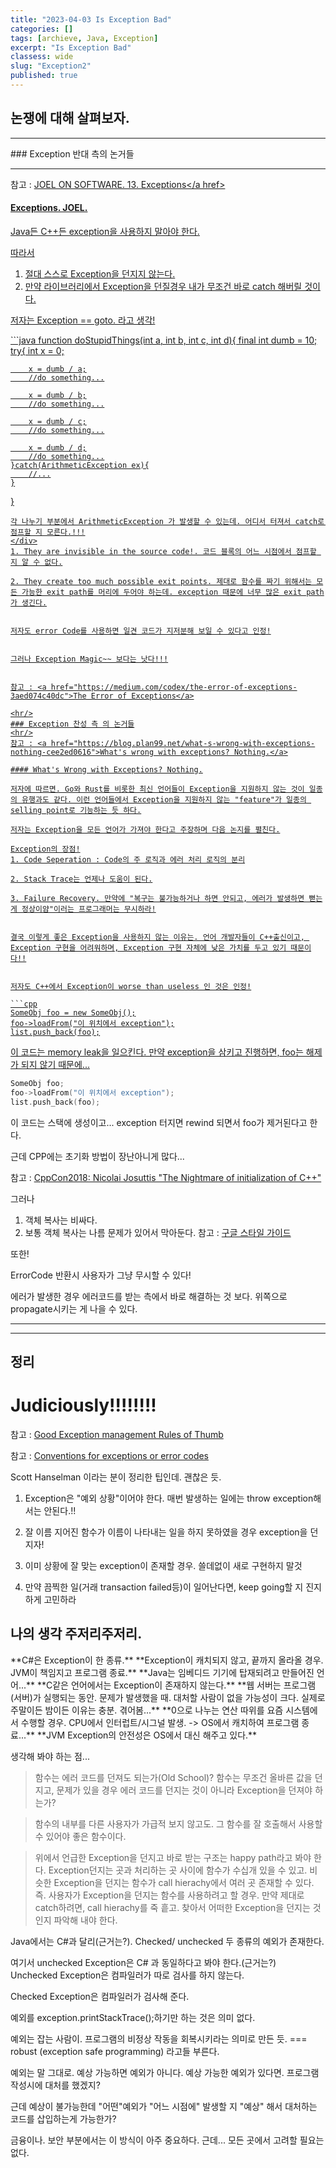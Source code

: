 ```yaml
---
title: "2023-04-03 Is Exception Bad"
categories: []
tags: [archieve, Java, Exception]
excerpt: "Is Exception Bad"
classess: wide
slug: "Exception2"
published: true
---
```



## 논쟁에 대해 살펴보자.

<hr/>
### Exception 반대 측의 논거들
<hr/>

참고 : <a href="https://www.joelonsoftware.com/2003/10/13/13/">JOEL ON SOFTWARE. 13. Exceptions</a href>

#### Exceptions. JOEL.

Java든 C++든 exception을 사용하지 말아야 한다.

따라서
1. 절대 스스로 Exception을 던지지 않는다.
2. 만약 라이브러리에서 Exception을 던질경우 내가 무조건 바로 catch 해버릴 것이다.

저자는 Exception == goto. 라고 생각!

<div class="notice" markdown="1">
```java
function doStupidThings(int a, int b, int c, int d){
    final int dumb = 10;
    try{
        int x = 0;

        x = dumb / a;
        //do something...

        x = dumb / b;
        //do something...

        x = dumb / c;
        //do something...

        x = dumb / d;
        //do something...
    }catch(ArithmeticException ex){
        //...
    }
}
```
각 나누기 부분에서 ArithmeticException 가 발생할 수 있는데. 어디서 터져서 catch로 점프할 지 모른다.!!!
</div>
1. They are invisible in the source code!. 코드 블록의 어느 시점에서 점프할 지 알 수 없다.

2. They create too much possible exit points. 제대로 함수를 짜기 위해서는 모든 가능한 exit path를 머리에 두어야 하는데. exception 때문에 너무 많은 exit path가 생긴다.


저자도 error Code를 사용하면 일견 코드가 지저분해 보일 수 있다고 인정!


그러나 Exception Magic~~ 보다는 낫다!!!


참고 : <a href="https://medium.com/codex/the-error-of-exceptions-3aed074c40dc">The Error of Exceptions</a>

<hr/>
### Exception 찬성 측 의 논거들
<hr/>
참고 : <a href="https://blog.plan99.net/what-s-wrong-with-exceptions-nothing-cee2ed0616">What's wrong with exceptions? Nothing.</a>

#### What's Wrong with Exceptions? Nothing.

저자에 따르면. Go와 Rust를 비롯한 최신 언어들이 Exception을 지원하지 않는 것이 일종의 유행과도 같다. 이런 언어들에서 Exception을 지원하지 않는 "feature"가 일종의 selling point로 기능하는 듯 하다.

저자는 Exception을 모든 언어가 가져야 한다고 주장하며 다음 논지를 펼친다.

Exception의 장점!
1. Code Seperation : Code의 주 로직과 에러 처리 로직의 분리

2. Stack Trace는 언제나 도움이 된다.

3. Failure Recovery. 만약에 "복구는 불가능하거나 하면 안되고, 에러가 발생하면 뻗는게 정상이얌"이러는 프로그래머는 무시하라!


결국 이렇게 좋은 Exception을 사용하지 않는 이유는. 언어 개발자들이 C++출신이고, Exception 구현을 어려워하며, Exception 구현 자체에 낮은 가치를 두고 있기 때문이다!!


저자도 C++에서 Exception이 worse than useless 인 것은 인정!

```cpp
SomeObj foo = new SomeObj();
foo->loadFrom("이 위치에서 exception");
list.push_back(foo);
```
이 코드는 memory leak을 일으킨다. 만약 exception을 삼키고 진행하면, foo는 해제가 되지 않기 때문에...
```cpp
SomeObj foo;
foo->loadFrom("이 위치에서 exception");
list.push_back(foo);
```
이 코드는 스택에 생성이고... exception 터지면 rewind 되면서 foo가 제거된다고 한다.

<div class="notice--primary" markdown="1">
근데 CPP에는 초기화 방법이 장난아니게 많다...

참고 : <a href="https://www.youtube.com/watch?v=7DTlWPgX6zs&t=2706s">CppCon2018: Nicolai Josuttis "The Nightmare of initialization of C++"</a>
</div>

그러나 
1. 객체 복사는 비싸다.
2. 보통 객체 복사는 나름 문제가 있어서 막아둔다. 참고 : <a href="https://google.github.io/styleguide/cppguide.html#Copyable_Movable_Types">구글 스타일 가이드</a>


또한!

ErrorCode 반환시 사용자가 그냥 무시할 수 있다!

에러가 발생한 경우 에러코드를 받는 측에서 바로 해결하는 것 보다. 위쪽으로 propagate시키는 게 나을 수 있다.

<hr/>
<hr/>

## 정리

# Judiciously!!!!!!!!

참고 : <a href="http://www.hanselman.com/blog/good-exception-management-rules-of-thumb">Good Exception management Rules of Thumb</a>

참고 : <a href="https://stackoverflow.com/questions/253314/conventions-for-exceptions-or-error-codes#:~:text=Error%20codes%20can%20be%20ignored,the%20error%20in%20some%20way.">Conventions for exceptions or error codes </a>

Scott Hanselman 이라는 분이 정리한 팁인데. 괜찮은 듯.

1. Exception은 "예외 상황"이어야 한다.  매번 발생하는 일에는 throw exception해서는 안된다.!!

2. 잘 이름 지어진 함수가 이름이 나타내는 일을 하지 못하였을 경우 exception을 던지자!

3. 이미 상황에 잘 맞는 exception이 존재할 경우. 쓸데없이 새로 구현하지 말것

4. 만약 끔찍한 일(거래 transaction failed등)이 일어난다면, keep going할 지 진지하게 고민하라

## 나의 생각 주저리주저리.

<div class="notice" markdown="1">
**C#은 Exception이 한 종류.**
**Exception이 캐치되지 않고, 끝까지 올라올 경우. JVM이 책임지고 프로그램 종료.**
**Java는 임베디드 기기에 탑재되려고 만들어진 언어...**
**C같은 언어에서는 Exception이 존재하지 않는다.**
**웹 서버는 프로그램(서버)가 실행되는 동안. 문제가 발생했을 때. 대처할 사람이 없을 가능성이 크다. 실제로 주말이든 밤이든 이유는 충분. 겪어봄...**
**0으로 나누는 연산 따위를 요즘 시스템에서 수행할 경우. CPU에서 인터럽트/시그널 발생. -> OS에서 캐치하여 프로그램 종료...**
**JVM Exception의 안전성은 OS에서 대신 해주고 있다.**
</div>


생각해 봐야 하는 점...
> 함수는 에러 코드를 던져도 되는가(Old School)? 함수는 무조건 올바른 값을 던지고, 문제가 있을 경우 에러 코드를 던지는 것이 아니라 Exception을 던져야 하는가?


> 함수의 내부를 다른 사용자가 가급적 보지 않고도. 그 함수를 잘 호출해서 사용할 수 있어야 좋은 함수이다.


> 위에서 언급한 Exception을 던지고 바로 받는 구조는 happy path라고 봐야 한다. Exception던지는 곳과 처리하는 곳 사이에 함수가 수십개 있을 수 있고. 비슷한 Exception을 던지는 함수가 call hierachy에서 여러 곳 존재할 수 있다. 즉. 사용자가 Exception을 던지는 함수를 사용하려고 할 경우. 만약 제대로 catch하려면, call hierachy를 죽 흩고. 찾아서 어떠한 Exception을 던지는 것인지 파악해 내야 한다.


Java에서는 C#과 달리(근거는?). Checked/ unchecked 두 종류의 예외가 존재한다. 


여기서 unchecked Exception은 C# 과 동일하다고 봐야 한다.(근거는?) Unchecked Exception은 컴파일러가 따로 검사를 하지 않는다.


Checked Exception은 컴파일러가 검사해 준다. 


예외를 exception.printStackTrace();하기만 하는 것은 의미 없다.


예외는 잡는 사람이. 프로그램의 비정상 작동을 회복시키라는 의미로 만든 듯. === robust (exception safe programming) 라고들 부른다.


예외는 말 그대로. 예상 가능하면 예외가 아니다. 예상 가능한 예외가 있다면. 프로그램 작성시에 대처를 했겠지?


근데 예상이 불가능한데 "어떤"예외가 "어느 시점에" 발생할 지 "예상" 해서 대처하는 코드를 삽입하는게 가능한가?


금융이나. 보안 부분에서는 이 방식이 아주 중요하다. 근데... 모든 곳에서 고려할 필요는 없다.

